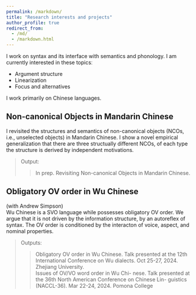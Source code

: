 ```yaml
---
permalink: /markdown/
title: "Research interests and projects"
author_profile: true
redirect_from: 
  - /md/
  - /markdown.html
---
```

I work on syntax and its interface with semantics and phonology. I am currently interested in these topicsː <br> 
* Argument structure
* Linearization
* Focus and alternatives <br>
  
I work primarily on Chinese languages.


## Non-canonical Objects in Mandarin Chinese
I revisited the structures and semantics of non-canonical objects (NCOs, i.e., unselected objects) in Mandarin Chinese. I show a novel empirical generalization that there are three structually different NCOs, of each type the structure is derived by independent motivations. 
> Output:
>>In prep. Revisiting Non-canonical Objects in Mandarin Chinese.

## Obligatory OV order in Wu Chinese
(with Andrew Simpson) <br>
Wu Chinese is a SVO language while possesses obligatory OV order. We argue that it is not driven by the information structure, by an autoreflex of syntax. The OV order is conditioned by the interacton of voice, aspect, and nominal properties.

>Outputs:
  >>Obligatory OV order in Wu Chinese. Talk presented at the 12th International Conference on Wu dialects. Oct 25-27, 2024. Zhejiang University.<br>
  >> Issues of OV/VO word order in Wu Chi- nese. Talk presented at the 36th North American Conference on Chinese Lin- guistics (NACCL-36). Mar 22-24, 2024. Pomona College



